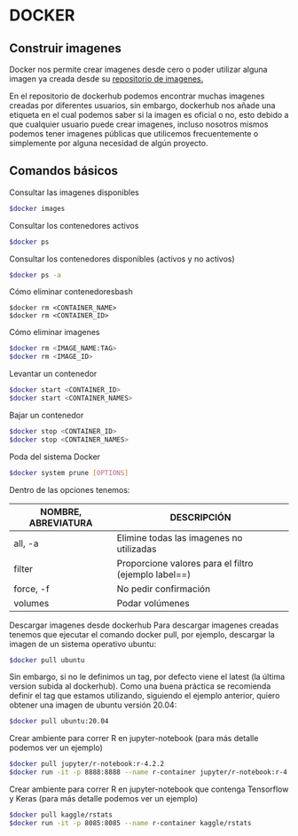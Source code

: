 # DOCKER

## Construir imagenes
Docker nos permite crear imagenes desde cero o poder utilizar alguna imagen ya creada desde su [repositorio de imagenes.](https://hub.docker.com/search?q=&type=image) 

En el repositorio de dockerhub podemos encontrar muchas imagenes creadas por diferentes usuarios, sin embargo, dockerhub nos añade una etiqueta en el cual podemos saber si la imagen es oficial o no, esto debido a que cualquier usuario puede crear imagenes, incluso nosotros mismos podemos tener imagenes públicas que utilicemos frecuentemente o simplemente por alguna necesidad de algún proyecto.

## Comandos básicos
Consultar las imagenes disponibles
```bash
$docker images
```
Consultar los contenedores activos

```bash
$docker ps
```
Consultar los contenedores disponibles (activos y no activos)
```bash
$docker ps -a
```
Cómo eliminar contenedoresbash
```
$docker rm <CONTAINER_NAME>
$docker rm <CONTAINER_ID>
```
Cómo eliminar imagenes
```bash
$docker rm <IMAGE_NAME:TAG>
$docker rm <IMAGE_ID>
```
Levantar un contenedor
```bash
$docker start <CONTAINER_ID>
$docker start <CONTAINER_NAMES>
```
Bajar un contenedor
```bash
$docker stop <CONTAINER_ID>
$docker stop <CONTAINER_NAMES>
```
Poda del sistema Docker
```bash
$docker system prune [OPTIONS]
```
Dentro de las opciones tenemos:

| NOMBRE, ABREVIATURA	| DESCRIPCIÓN |
| ---------------------| --------------|
| all, -a	            | Elimine todas las imagenes no utilizadas|
| filter	            | Proporcione valores para el filtro (ejemplo label==) |
| force, -f           | No pedir confirmación |
| volumes	            | Podar volúmenes |

Descargar imagenes desde dockerhub
Para descargar imagenes creadas tenemos que ejecutar el comando docker pull, por ejemplo, descargar la imagen de un sistema operativo ubuntu:
```bash
$docker pull ubuntu
```
Sin embargo, si no le definimos un tag, por defecto viene el latest (la última version subida al dockerhub). Como una buena práctica se recomienda definir el tag que estamos utilizando, siguiendo el ejemplo anterior, quiero obtener una imagen de ubuntu versión 20.04:
```bash
$docker pull ubuntu:20.04
```
Crear ambiente para correr R en jupyter-notebook (para más detalle podemos ver un ejemplo)
```bash
$docker pull jupyter/r-notebook:r-4.2.2
$docker run -it -p 8888:8888 --name r-container jupyter/r-notebook:r-4.2.2
```
Crear ambiente para correr R en jupyter-notebook que contenga Tensorflow y Keras (para más detalle podemos ver un ejemplo)
```bash
$docker pull kaggle/rstats
$docker run -it -p 8085:8085 --name r-container kaggle/rstats
```

